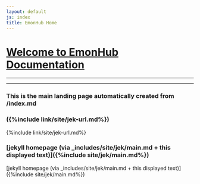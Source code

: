```yaml
---
layout: default
js: index
title: EmonHub Home
---
```



# [**Welcome to EmonHub Documentation**]({{site.base}})

----------------------------------
----------------------------------

### This is the main landing page automatically created from /index.md

### ({%include link/site/jek-url.md%})

{%include link/site/jek-url.md%}

### [jekyll homepage (via _includes/site/jek/main.md + this displayed text)]({%include site/jek/main.md%})

[jekyll homepage (via _includes/site/jek/main.md + this displayed text)]({%include site/jek/main.md%})

